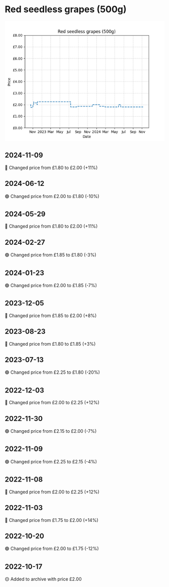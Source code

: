 # Red seedless grapes (500g)
![](charts/product-96798011.png)
## 2024-11-09
🔴 Changed price from £1.80 to £2.00 (+11%)
## 2024-06-12
🟢 Changed price from £2.00 to £1.80 (-10%)
## 2024-05-29
🔴 Changed price from £1.80 to £2.00 (+11%)
## 2024-02-27
🟢 Changed price from £1.85 to £1.80 (-3%)
## 2024-01-23
🟢 Changed price from £2.00 to £1.85 (-7%)
## 2023-12-05
🔴 Changed price from £1.85 to £2.00 (+8%)
## 2023-08-23
🔴 Changed price from £1.80 to £1.85 (+3%)
## 2023-07-13
🟢 Changed price from £2.25 to £1.80 (-20%)
## 2022-12-03
🔴 Changed price from £2.00 to £2.25 (+12%)
## 2022-11-30
🟢 Changed price from £2.15 to £2.00 (-7%)
## 2022-11-09
🟢 Changed price from £2.25 to £2.15 (-4%)
## 2022-11-08
🔴 Changed price from £2.00 to £2.25 (+12%)
## 2022-11-03
🔴 Changed price from £1.75 to £2.00 (+14%)
## 2022-10-20
🟢 Changed price from £2.00 to £1.75 (-12%)
## 2022-10-17
🟡 Added to archive with price £2.00